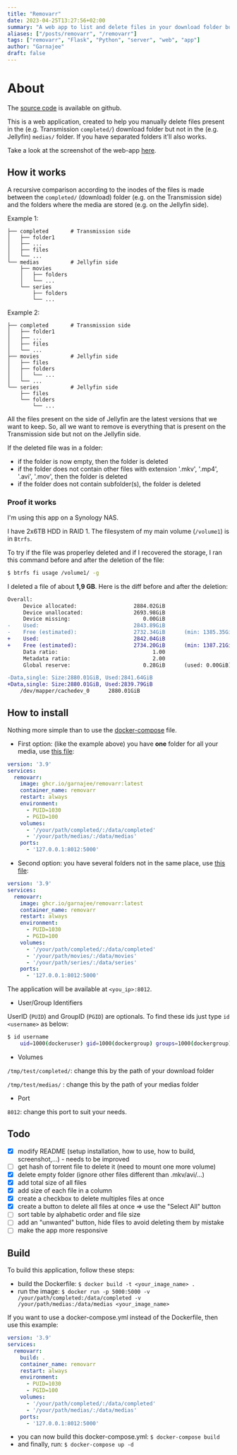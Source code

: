 ```yaml
---
title: "Removarr"
date: 2023-04-25T13:27:56+02:00
summary: "A web app to list and delete files in your download folder but not in your media folder."
aliases: ["/posts/removarr", "/removarr"]
tags: ["removarr", "Flask", "Python", "server", "web", "app"]
author: "Garnajee"
draft: false
---
```


# About

The [source code](https://github.com/garnajee/removarr) is available on github.

This is a web application, created to help you manually delete files present in the (e.g. Transmission `completed/`) download folder but not in the (e.g. Jellyfin) `medias/` folder. If you have separated folders it'll also works.

Take a look at the screenshot of the web-app [here](https://zupimages.net/viewer.php?id=23/37/0wll.png).

## How it works

A recursive comparison according to the inodes of the files is made between the `completed/` (download) folder (e.g. on the Transmission side) and the folders where the media are stored (e.g. on the Jellyfin side).

Example 1:

```
├── completed       # Transmission side
│   ├── folder1
│   ├── ...
│   ├── files
│   └── ...
└── medias          # Jellyfin side
    ├── movies
    │   ├── folders
    │   └── ...
    └── series
        ├── folders
        └── ...
```

Example 2:

```
├── completed       # Transmission side
│   ├── folder1
│   ├── ...
│   ├── files
│   └── ...
├── movies          # Jellyfin side
│   ├── files
│   ├── folders
│   │   └── ...
│   └── ...
└── series          # Jellyfin side
    ├── files
    └── folders
        └── ...
```

All the files present on the side of Jellyfin are the latest versions that we want to keep. So, all we want to remove is everything that is present on the Transmission side but not on the Jellyfin side.

If the deleted file was in a folder:

* if the folder is now empty, then the folder is deleted
* if the folder does not contain other files with extension '.mkv', '.mp4', '.avi', '.mov', then the folder is deleted
* if the folder does not contain subfolder(s), the folder is deleted

### Proof it works

I'm using this app on a Synology NAS.

I have 2x6TB HDD in RAID 1. The filesystem of my main volume (`/volume1`) is in `Btrfs`.

To try if the file was properley deleted and if I recovered the storage, I ran this command before and after the deletion of the file:

```bash
$ btrfs fi usage /volume1/ -g
```

I deleted a file of about **1,9 GB**. Here is the diff before and after the deletion:

```diff
Overall:
     Device allocated:                  2884.02GiB
     Device unallocated:                2693.98GiB
     Device missing:                       0.00GiB
-    Used:                              2843.89GiB
-    Free (estimated):                  2732.34GiB      (min: 1385.35GiB)
+    Used:                              2842.04GiB
+    Free (estimated):                  2734.20GiB      (min: 1387.21GiB)
     Data ratio:                              1.00
     Metadata ratio:                          2.00
     Global reserve:                       0.28GiB      (used: 0.00GiB)

-Data,single: Size:2880.01GiB, Used:2841.64GiB
+Data,single: Size:2880.01GiB, Used:2839.79GiB
    /dev/mapper/cachedev_0      2880.01GiB
```

## How to install

Nothing more simple than to use the [docker-compose](https://github.com/garnajee/removarr/blob/master/docker-compose.yml) file.

* First option: (like the example above) you have **one** folder for all your media, use [this file](https://github.com/garnajee/removarr/blob/master/docker-compose.yml):

```yaml
version: '3.9'
services:
  removarr:
    image: ghcr.io/garnajee/removarr:latest
    container_name: removarr
    restart: always
    environment:
      - PUID=1030
      - PGID=100
    volumes:
      - '/your/path/completed/:/data/completed'
      - '/your/path/medias/:/data/medias'
    ports:
      - '127.0.0.1:8012:5000'
```

* Second option: you have several folders not in the same place, use [this file](https://github.com/garnajee/removarr/blob/master/docker-compose-2.yml):

```yaml
version: '3.9'
services:
  removarr:
    image: ghcr.io/garnajee/removarr:latest
    container_name: removarr
    restart: always
    environment:
      - PUID=1030
      - PGID=100
    volumes:
      - '/your/path/completed/:/data/completed'
      - '/your/path/movies/:/data/movies'
      - '/your/path/series/:/data/series'
    ports:
      - '127.0.0.1:8012:5000'
```

The application will be available at `<you_ip>:8012`.

* User/Group Identifiers

UserID (`PUID`) and GroupID (`PGID`) are optionals. To find these ids just type `id <username>` as below:

```bash
$ id username
    uid=1000(dockeruser) gid=1000(dockergroup) groups=1000(dockergroup)
```

* Volumes

`/tmp/test/completed/`: change this by the path of your download folder

`/tmp/test/medias/`   : change this by the path of your medias folder

* Port

`8012`: change this port to suit your needs.

## Todo

* [x] modify README (setup installation, how to use, how to build, screenshot,...) - needs to be improved
* [ ] get hash of torrent file to delete it (need to mount one more volume)
* [x] delete empty folder (ignore other files different than .mkv/avi/...)
* [x] add total size of all files
* [x] add size of each file in a column
* [x] create a checkbox to delete multiples files at once
* [x] create a button to delete all files at once => use the "Select All" button
* [ ] sort table by alphabetic order and file size
* [ ] add an "unwanted" button, hide files to avoid deleting them by mistake
* [ ] make the app more responsive

## Build

To build this application, follow these steps:

* build the Dockerfile: `$ docker build -t <your_image_name> .`
* run the image: `$ docker run -p 5000:5000 -v /your/path/completed:/data/completed -v /your/path/medias:/data/medias <your_image_name>`

If you want to use a docker-compose.yml instead of the Dockerfile, then use this example:

```yml
version: '3.9'
services:
  removarr:
    build: .
    container_name: removarr
    restart: always
    environment:
      - PUID=1030
      - PGID=100
    volumes:
      - '/your/path/completed/:/data/completed'
      - '/your/path/medias/:/data/medias'
    ports:
      - '127.0.0.1:8012:5000'
```

* you can now build this docker-compose.yml: `$ docker-compose build`
* and finally, run: `$ docker-compose up -d`

